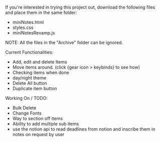 If you're interested in trying this project out, download the following files and place them in the same folder:
- miniNotes.html
- styles.css
- miniNotesRevamp.js

NOTE: All the files in the "Archive" folder can be ignored.

Current Functionalities:
- Add, edit and delete Items
- Move items around. (click {gear icon > keybinds} to see how)
- Checking items when done
- day/night theme
- Delete All button
- Duplicate item button

Working On / TODO: 
- Bulk Delete
- Change Fonts
- Way to section off items
- Ability to add multiple sub items
- use the notion api to read deadlines from notion and inscribe them in notes on request by user

